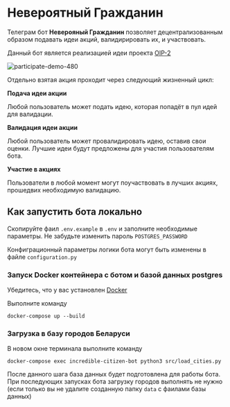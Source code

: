 # Невероятный Гражданин

Телеграм бот **Неверояный Гражданин** позволяет децентрализованным образом подавать идеи акций, валидирировать их, и участвовать.

Данный бот является реализацией идеи проекта [OIP-2](https://github.com/org97/OIPs/blob/main/OIPS/oip-2.md)

![participate-demo-480](https://user-images.githubusercontent.com/67525106/110784603-c98f9180-8261-11eb-96ac-f44fc860f321.gif)

Отдельно взятая акция проходит через следующий жизненный цикл:

**Подача идеи акции**

Любой пользователь может подать идею, которая попадёт в пул идей для валидации.

**Валидация идеи акции**

Любой пользователь может провалидировать идею, оставив свои оценки. Лучшие идеи будут предложены для участия пользователям бота.

**Участие в акциях**

Пользователи в любой момент могут поучаствовать в лучших акциях, прошедвих необходимую валидацию.


## Как запустить бота локально

Скопируйте фаил `.env.example` в `.env` и заполните необходимые параметры.
Не забудьте изменить пароль `POSTGRES_PASSWORD`

Конфиграционный параметры логики бота могут быть изменены в файле `configuration.py`

### Запуск Docker контейнера с ботом и базой данных postgres

Убедитесь, что у вас установлен [Docker](https://www.docker.com)

Выполните команду 
```
docker-compose up --build
```

### Загрузка в базу городов Беларуси

В новом окне терминала выполните команду 
```
docker-compose exec incredible-citizen-bot python3 src/load_cities.py
```

После данного шага база данных будет подготовлена для работы бота. При последующих запусках бота загрузку городов выполнять не нужно (если только вы не удалите созданную папку `data` с фаилами базы данных)
